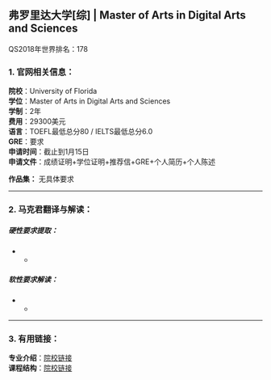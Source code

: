 ## 弗罗里达大学[综] | Master of Arts in Digital Arts and Sciences


QS2018年世界排名：178


### 1. 官网相关信息：

**院校**：University of Florida  
**学位**：Master of Arts in Digital Arts and Sciences  
**学制**：2年  
**费用**：29300美元  
**语言**：TOEFL最低总分80 / IELTS最低总分6.0   
**GRE**：要求  
**申请时间**：截止到1月15日  
**申请文件**：成绩证明+学位证明+推荐信+GRE+个人简历+个人陈述 

**作品集：**   无具体要求


---


### 2. 马克君翻译与解读：

##### 硬性要求提取：
- -


##### 软性要求解读：
- -


---


### 3. 有用链接：

**专业介绍**：[院校链接](http://gradcatalog.ufl.edu/preview_program.php?catoid=10&poid=4322)  
**课程结构**：[院校链接](http://gradcatalog.ufl.edu/preview_program.php?catoid=10&poid=4322)

